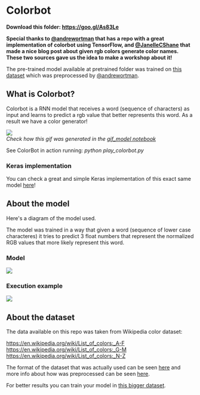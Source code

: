 # Colorbot

**Download this folder: https://goo.gl/As83Le**

**Special thanks to [@andrewortman](https://github.com/andrewortman/colorbot/) that has a repo with a great implementation of colorbot using TensorFlow, and [@JanelleCShane](http://lewisandquark.tumblr.com/post/160776374467/new-paint-colors-invented-by-neural-network) that made a nice blog post about given rgb colors generate color names. These two sources gave us the idea to make a workshop about it!**

The pre-trained model available at pretrained folder was trained on [this dataset](https://goo.gl/vcBvQ2)
which was preprocessed by [@andrewortman](https://github.com/andrewortman/colorbot/).

## What is Colorbot?

Colorbot is a RNN model that receives a word (sequence of characters) as input and learns to predict a rgb value that better represents this word. As a result we have a color generator!

![](https://github.com/mari-linhares/tensorflow-workshop/blob/master/code_samples/RNN/colorbot/imgs/model_gif.gif)  
*Check how this gif was generated in the [gif_model notebook](https://github.com/mari-linhares/tensorflow-workshop/blob/master/code_samples/RNN/colorbot/gif_model.ipynb)*

See ColorBot in action running: *python play_colorbot.py*

### Keras implementation

You can check a great and simple Keras implementation of this exact same model [here](https://github.com/random-forests/tensorflow-workshop/blob/master/extras/colorbot-keras.ipynb)!

## About the model

Here's a diagram of the model used.

The model was trained in a way that given a word (sequence of lower case characteres) it tries to predict 3 float numbers that represent the normalized RGB values that more likely represent this word.

### Model

![](https://github.com/mari-linhares/tensorflow-workshop/blob/master/code_samples/RNN/colorbot/imgs/colorbot_model.png)

### Execution example

![](https://github.com/mari-linhares/tensorflow-workshop/blob/master/code_samples/RNN/colorbot/imgs/colorbot_execution.png)

## About the dataset

The data available on this repo was taken from Wikipedia color dataset:

https://en.wikipedia.org/wiki/List_of_colors:_A-F  
https://en.wikipedia.org/wiki/List_of_colors:_G-M  
https://en.wikipedia.org/wiki/List_of_colors:_N-Z

The format of the dataset that was actually used can be seen [here](https://github.com/mari-linhares/tensorflow-workshop/blob/master/code_samples/RNN/colorbot/data/test.csv) and more info about how was preprocessed can be seen [here](https://github.com/mari-linhares/tensorflow-workshop/tree/master/code_samples/RNN/colorbot/data).

For better results you can train your model in [this bigger dataset](https://goo.gl/vcBvQ2).

